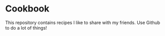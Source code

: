 # Cookbook
This repository contains recipes I like to share with my friends.
Use Github to do a lot of things!
